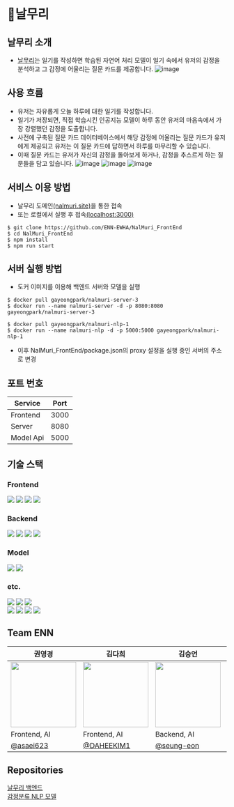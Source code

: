 # 📘날무리
## 날무리 소개
- [날무리](http://nalmuri.site)는 일기를 작성하면 학습된 자연어 처리 모델이 일기 속에서 유저의 감정을 분석하고 그 감정에 어울리는 질문 카드를 제공합니다.
![image](https://user-images.githubusercontent.com/70185844/212279733-e33bd468-6668-4385-880d-5bf04121fccc.png)

## 사용 흐름
  -  유저는 자유롭게 오늘 하루에 대한 일기를 작성합니다. 
  - 일기가 저장되면, 직접 학습시킨 인공지능 모델이 하루 동안 유저의 마음속에서 가장 강렬했던 감정을 도출합니다. 
  - 사전에 구축된 질문 카드 데이터베이스에서 해당 감정에 어울리는 질문 카드가 유저에게 제공되고 유저는 이 질문 카드에 답하면서 하루를 마무리할 수 있습니다. 
  - 이때 질문 카드는 유저가 자신의 감정을 돌아보게 하거나, 감정을 추스르게 하는 질문들을 담고 있습니다.
![image](https://user-images.githubusercontent.com/70185844/212280228-ab211972-fc26-4686-a6d6-20d298ca49b0.png)
![image](https://user-images.githubusercontent.com/70185844/212356129-81dbc7be-8269-4aeb-b7f1-7b6c1a4091c4.png)
![image](https://user-images.githubusercontent.com/70185844/212356264-31cee02e-366f-4553-8738-3fe15d58b432.png)

## 서비스 이용 방법
- 날무리 도메인[(nalmuri.site)](http://nalmuri.site)을 통한 접속
- 또는 로컬에서 실행 후 접속[(localhost:3000)](http://localhost:3030)
```shell
$ git clone https://github.com/ENN-EWHA/NalMuri_FrontEnd
$ cd NalMuri_FrontEnd
$ npm install
$ npm run start
```

## 서버 실행 방법
- 도커 이미지를 이용해 백엔드 서버와 모델을 실행
```shell
$ docker pull gayeongpark/nalmuri-server-3
$ docker run --name nalmuri-server -d -p 8080:8080 gayeongpark/nalmuri-server-3

$ docker pull gayeongpark/nalmuri-nlp-1
$ docker run --name nalmuri-nlp -d -p 5000:5000 gayeongpark/nalmuri-nlp-1
```
- 이후 NalMuri_FrontEnd/package.json의 proxy 설정을 실행 중인 서버의 주소로 변경

## 포트 번호
| Service   | Port |
|-----------|------|
| Frontend  | 3000 |
| Server    | 8080 |
| Model Api | 5000 |

## 기술 스택
### Frontend
<img src="https://img.shields.io/badge/React-92CAFB?style=flat-square&logo=React&logoColor=black"/></a> 
<img src="https://img.shields.io/badge/JavaScript-F7DF1E?style=flat-square&logo=JavaScript&logoColor=black"/></a>
<img src="https://img.shields.io/badge/CSS-1572B6?style=flat-square&logo=CSS3&logoColor=white"/></a> 
<img src="https://img.shields.io/badge/Axios-AE68D1?style=flat-square&logo=Axios&logoColor=white"/></a>
### Backend
<img src="https://img.shields.io/badge/Spring-6DB33F?style=flat&logo=Spring&logoColor=white"/></a>
<img src="https://img.shields.io/badge/SpringBoot-6DB33F?style=flat&logo=SpringBoot&logoColor=white"/></a>
<img src="https://img.shields.io/badge/Apache Tomcat-F8DC75?style=flat&logo=ApacheTomcat&logoColor=black"/></a>
<img src="https://img.shields.io/badge/MySQL-4479A1?style=flat&logo=MySQL&logoColor=white"/></a>
### Model
<img src="https://img.shields.io/badge/PyTorch-EE4C2C?style=flat&logo=PyTorch&logoColor=white"/></a>
<img src="https://img.shields.io/badge/Flask-000000?style=flat&logo=flask&logoColor=white"/></a>
### etc.
<img src="https://img.shields.io/badge/Amazon RDS-527FFF?style=flat&logo=AmazonRDS&logoColor=white"/></a>
<img src="https://img.shields.io/badge/Google Cloud Platform-4285F4?style=flat&logo=GoogleCloud&logoColor=white"/></a>
<img src="https://img.shields.io/badge/Docker-2496ED?style=flat&logo=Docker&logoColor=white"/></a> <br/>
<img src="https://img.shields.io/badge/Postman-FF6C37?style=flat&logo=Postman&logoColor=white"/></a>
<img src="https://img.shields.io/badge/npm-CB3837?style=flat&logo=npm&logoColor=white"/></a>
<img src="https://img.shields.io/badge/Git-F05032?style=flat&logo=Git&logoColor=white"/></a>
<img src="https://img.shields.io/badge/GitHub-181717?style=flat&logo=Github&logoColor=white"/></a>


## Team ENN
| 권영경 | 김다희 | 김승언 | 김태영 | 박가영 |
|------|------|------|------|------|
| <img src="https://user-images.githubusercontent.com/70185844/212488683-2ee8af5c-ece2-4c4a-9bc3-dda25af9575e.png" width="150" height="150"/> | <img src="https://user-images.githubusercontent.com/70185844/212488720-4a2170db-7ae8-4335-9538-0c5249fd90d5.png" width="150" height="150"/> | <img src="https://user-images.githubusercontent.com/70185844/212488740-5bb3fb96-575f-4106-9274-f0d26a5af3a4.png" width="150" height="150"/> | <img src="https://user-images.githubusercontent.com/70185844/212504412-07df0960-ea30-41c4-a2c3-4c04ad13ec37.png" width="150" height="150"/> | <img src="https://user-images.githubusercontent.com/70185844/212488462-dc984efa-19e9-47ca-b731-b6f01afb2a59.png" width="150" height="150"/> |
| Frontend, AI | Frontend, AI | Backend, AI | Backend,  DevOps | Backend, DevOps |
| [@asaei623](https://github.com/asaei623) | [@DAHEEKIM1](https://github.com/DAHEEKIM1) | [@seung-eon](https://github.com/seung-eon) | [@EHOia](https://github.com/EHOia) | [ParkIsComming](https://github.com/ParkIsComing) |


## Repositories
[날무리 백엔드](https://github.com/ENN-EWHA/Nalmuri_Server) <br>
[감정분류  NLP 모델](https://github.com/ENN-EWHA/Nalmuri_NLP)
